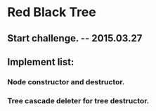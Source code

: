 # Red Black Tree
## Start challenge. -- 2015.03.27

## Implement list:
### Node constructor and destructor.
### Tree cascade deleter for tree destructor.